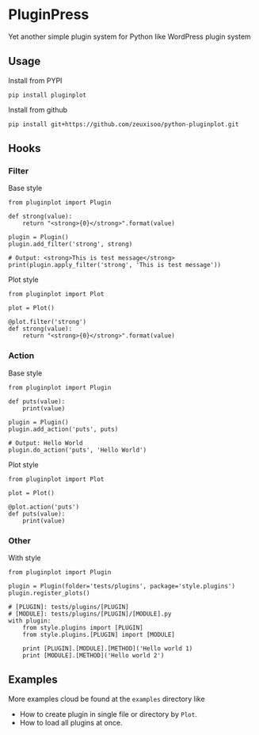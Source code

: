 # PluginPress

Yet another simple plugin system for Python like WordPress plugin system

## Usage

Install from PYPI

    pip install pluginplot

Install from github

	pip install git+https://github.com/zeuxisoo/python-pluginplot.git

## Hooks

### Filter

Base style

    from pluginplot import Plugin

    def strong(value):
        return "<strong>{0}</strong>".format(value)

	plugin = Plugin()
    plugin.add_filter('strong', strong)

	# Output: <strong>This is test message</strong>
    print(plugin.apply_filter('strong', 'This is test message'))

Plot style

	from pluginplot import Plot

	plot = Plot()

	@plot.filter('strong')
	def strong(value):
        return "<strong>{0}</strong>".format(value)

### Action

Base style

	from pluginplot import Plugin

    def puts(value):
        print(value)

	plugin = Plugin()
	plugin.add_action('puts', puts)

	# Output: Hello World
    plugin.do_action('puts', 'Hello World')

Plot style

	from pluginplot import Plot

	plot = Plot()

	@plot.action('puts')
	def puts(value):
        print(value)
        
### Other

With style

	from pluginplot import Plugin
	
	plugin = Plugin(folder='tests/plugins', package='style.plugins')
	plugin.register_plots()
	
	# [PLUGIN]: tests/plugins/[PLUGIN]
	# [MODULE]: tests/plugins/[PLUGIN]/[MODULE].py
	with plugin:
	    from style.plugins import [PLUGIN]
	    from style.plugins.[PLUGIN] import [MODULE]
	
	    print [PLUGIN].[MODULE].[METHOD]('Hello world 1)
	    print [MODULE].[METHOD]('Hello world 2')

## Examples

More examples cloud be found at the `examples` directory like

- How to create plugin in single file or directory by `Plot`.
- How to load all plugins at once.
